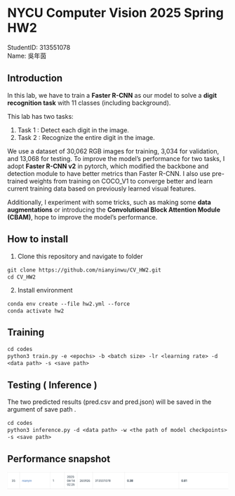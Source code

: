 # NYCU Computer Vision 2025 Spring HW2
StudentID: 313551078 \
Name: 吳年茵

## Introduction
In this lab, we have to train a __Faster R-CNN__ as our model to solve a __digit recognition task__ with 11 classes (including background).

This lab has two tasks: 
1. Task 1 :  Detect each digit in the image.
2. Task 2 : Recognize the entire digit in the image. 

We use a dataset of 30,062 RGB images
for training, 3,034 for validation, and 13,068 for testing.
To improve the model’s performance for two tasks, I adopt __Faster R-CNN v2__ in pytorch, which modified the backbone and detection module to have better metrics than Faster R-CNN. I also use pre-trained weights from training on COCO_V1 to converge better and learn current training data based on previously learned visual features. 

Additionally, I experiment with some tricks, such as making some __data augmentations__ or introducing the __Convolutional Block Attention Module (CBAM)__, hope to improve the model’s performance. 


## How to install
1. Clone this repository and navigate to folder
```shell
git clone https://github.com/nianyinwu/CV_HW2.git
cd CV_HW2
```
2. Install environment
```shell
conda env create --file hw2.yml --force
conda activate hw2
```

## Training
```shell
cd codes
python3 train.py -e <epochs> -b <batch size> -lr <learning rate> -d <data path> -s <save path> 
```
## Testing ( Inference )
The two predicted results (pred.csv and pred.json) will be saved in the argument of save path .
```shell
cd codes
python3 inference.py -d <data path> -w <the path of model checkpoints> -s <save path>
```

## Performance snapshot
![image](https://github.com/nianyinwu/CV_HW2/blob/main/result/snapshot.png)